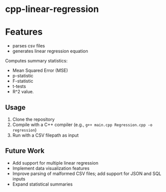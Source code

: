 # cpp-linear-regression

# Features
- parses csv files
- generates linear regression equation

Computes summary statistics:
-   Mean Squared Error (MSE)
-   p-statistic
-   F-statistic
-   t-tests
-   R^2 value.

  ## Usage
1. Clone the repository  
2. Compile with a C++ compiler (e.g., `g++ main.cpp Regression.cpp -o regression`)  
3. Run with a CSV filepath as input


## Future Work
- Add support for multiple linear regression
- Implement data visualization features
- Improve parsing of malformed CSV files; add support for JSON and SQL inputs
- Expand statistical summaries
